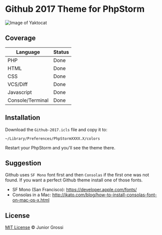 Github 2017 Theme for PhpStorm
==============================

![Image of Yaktocat](http://i.imgur.com/YmXmUvt.png)

## Coverage

| Language         | Status |
|------------------|--------|
| PHP              | Done   |
| HTML             | Done   |
| CSS              | Done   |
| VCS/Diff         | Done   |
| Javascript       | Done   |
| Console/Terminal | Done   |

## Installation

Download the `Github-2017.icls` file and copy it to:

```
~/Library/Preferences/PhpStormXXXX.X/colors
```

Restart your PhpStorm and you'll see the theme there.

## Suggestion

Github uses `SF Mono` font first and then `Consolas` if the first one was not found. If you want a perfect Github theme install one of those fonts.

- SF Mono (San Francisco): https://developer.apple.com/fonts/
- Consolas in a Mac: http://ikato.com/blog/how-to-install-consolas-font-on-mac-os-x.html

## License

[MIT License](http://jgrossi.mit-license.org/) © Junior Grossi

